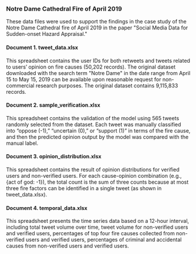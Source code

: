 ### Notre Dame Cathedral Fire of April 2019
These data files were used to support the findings in the case study of the Notre Dame Cathedral fire of April 2019 in the paper "Social Media Data for Sudden-onset Hazard Appraisal."

#### Document 1. tweet_data.xlsx
This spreadsheet contains the user IDs for both retweets and tweets related to users’ opinion on fire causes (50,202 records). The original dataset downloaded with the search term "Notre Dame" in the date range from April 15 to May 15, 2019 can be available upon reasonable request for non-commercial research purposes. The original dataset contains 9,115,833 records.

#### Document 2. sample_verification.xlsx
This spreadsheet contains the validation of the model using 565 tweets randomly selected from the dataset. Each tweet was manually classified into “oppose (-1),” “uncertain (0),” or “support (1)” in terms of the fire cause, and then the predicted opinion output by the model was compared with the manual label. 

#### Document 3. opinion_distribution.xlsx
This spreadsheet contains the result of opinion distributions for verified users and non-verified users. For each cause-opinion combination (e.g., {act of god: -1}), the total count is the sum of three counts because at most three fire factors can be identified in a single tweet (as shown in tweet_data.xlsx). 

#### Document 4. temporal_data.xlsx
This spreadsheet presents the time series data based on a 12-hour interval, including total tweet volume over time, tweet volume for non-verified users and verified users, percentages of top four fire causes collected from non-verified users and verified users, percentages of criminal and accidental causes from non-verified users and verified users. 
